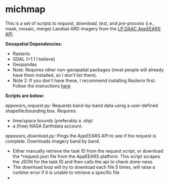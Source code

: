 # michmap


This is a set of scripts to *request*, *download*, *test*, and *pre-process* (i.e., mask, mosaic, merge) Landsat ARD imagery from the [LP DAAC AppEEARS API](https://lpdaacsvc.cr.usgs.gov/appeears/). 

**Geospatial Dependencies:**
- Rasterio 
- GDAL (>1.1 I believe)
- Geopandas
- Note: Requires other non-geospatial packages (most people will already have them installed, so I don't list them).
- Note 2: If you don't have these, I recommend installing Rasterio first. Follow the instructions [here](https://rasterio.readthedocs.io/en/latest/installation.html)

**Scripts are below:**

*appeears_request.py:* Requests band-by-band data using a user-defined shapefile/bounding box. Requires:
- time/space bounds (preferably a .shp)
- a (free) NASA Earthdata account.  

*appeears_download.py:* Pings the AppEEARS API to see if the request is complete. Downloads imagery band by band.
- Either manually retrieve the task ID from the request script, or download the \*request.json file from the AppEEARS platform. This script scrapes the JSON for the task ID and then calls the api to check done-ness. 
- The download loop will try to download each file 5 times, will raise a runtime error if it is unable to retrieve a specific file
- 
